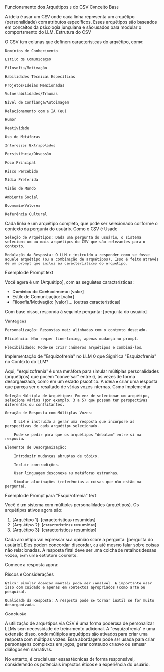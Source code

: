 Funcionamento dos Arquétipos e do CSV
Conceito Base

A ideia é usar um CSV onde cada linha representa um arquétipo (personalidade) com atributos específicos. Esses arquétipos são baseados em conceitos da psicologia junguiana e são usados para modular o comportamento do LLM.
Estrutura do CSV

O CSV tem colunas que definem características do arquétipo, como:

    Domínios de Conhecimento

    Estilo de Comunicação

    Filosofia/Motivação

    Habilidades Técnicas Específicas

    Projetos/Ideias Mencionadas

    Vulnerabilidades/Traumas

    Nível de Confiança/Autoimagem

    Relacionamento com a IA (eu)

    Humor

    Reatividade

    Uso de Metáforas

    Interesses Extrapolados

    Persistência/Obsessão

    Foco Principal

    Risco Percebido

    Mídia Preferida

    Visão de Mundo

    Ambiente Social

    Economia/Valores

    Referência Cultural

Cada linha é um arquétipo completo, que pode ser selecionado conforme o contexto da pergunta do usuário.
Como o CSV é Usado

    Seleção de Arquétipos: Dada uma pergunta do usuário, o sistema seleciona um ou mais arquétipos do CSV que são relevantes para o contexto.

    Modulação da Resposta: O LLM é instruído a responder como se fosse aquele arquétipo (ou a combinação de arquétipos). Isso é feito através de um prompt que inclui as características do arquétipo.

Exemplo de Prompt
text

Você agora é um [Arquétipo], com as seguintes características:
- Domínios de Conhecimento: [valor]
- Estilo de Comunicação: [valor]
- Filosofia/Motivação: [valor]
... (outras características)

Com base nisso, responda à seguinte pergunta: [pergunta do usuário]

Vantagens

    Personalização: Respostas mais alinhadas com o contexto desejado.

    Eficiência: Não requer fine-tuning, apenas mudança no prompt.

    Flexibilidade: Pode-se criar inúmeros arquétipos e combiná-los.

Implementação de "Esquizofrenia" no LLM
O que Significa "Esquizofrenia" no Contexto do LLM?

Aqui, "esquizofrenia" é uma metáfora para simular múltiplas personalidades (arquétipos) que podem "conversar" entre si, às vezes de forma desorganizada, como em um estado psicótico. A ideia é criar uma resposta que pareça ser o resultado de várias vozes internas.
Como Implementar

    Seleção Múltipla de Arquétipos: Em vez de selecionar um arquétipo, selecione vários (por exemplo, 3 a 5) que possam ter perspectivas diferentes ou conflitantes.

    Geração de Resposta com Múltiplas Vozes:

        O LLM é instruído a gerar uma resposta que incorpore as perspectivas de cada arquétipo selecionado.

        Pode-se pedir para que os arquétipos "debatam" entre si na resposta.

    Elementos de Desorganização:

        Introduzir mudanças abruptas de tópico.

        Incluir contradições.

        Usar linguagem desconexa ou metáforas estranhas.

        Simular alucinações (referências a coisas que não estão na pergunta).

Exemplo de Prompt para "Esquizofrenia"
text

Você é um sistema com múltiplas personalidades (arquétipos). Os arquétipos ativos agora são:
1. [Arquétipo 1]: [características resumidas]
2. [Arquétipo 2]: [características resumidas]
3. [Arquétipo 3]: [características resumidas]

Cada arquétipo vai expressar sua opinião sobre a pergunta: [pergunta do usuário]. 
Eles podem concordar, discordar, ou até mesmo falar sobre coisas não relacionadas. 
A resposta final deve ser uma colcha de retalhos dessas vozes, sem uma estrutura coerente.

Comece a resposta agora:

Riscos e Considerações

    Ética: Simular doenças mentais pode ser sensível. É importante usar isso com cuidado e apenas em contextos apropriados (como arte ou pesquisa).

    Qualidade da Resposta: A resposta pode se tornar inútil se for muito desorganizada.

Conclusão

A utilização de arquétipos via CSV é uma forma poderosa de personalizar LLMs sem necessidade de treinamento adicional. A "esquizofrenia" é uma extensão disso, onde múltiplos arquétipos são ativados para criar uma resposta com múltiplas vozes. Essa abordagem pode ser usada para criar personagens complexos em jogos, gerar conteúdo criativo ou simular diálogos em narrativas.

No entanto, é crucial usar essas técnicas de forma responsável, considerando os potenciais impactos éticos e a experiência do usuário.
